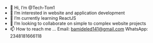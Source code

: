 - 👋 Hi, I’m @Tech-Tom1
- 👀 I’m interested in website and application development
- 🌱 I’m currently learning ReactJS 
- 💞️ I’m looking to collaborate on simple to complex website projects
- 📫 How to reach me ...
Email: bamideled141@gmail.com
WhatsApp: 2348181666118
<!---
Tech-Tom1/Tech-Tom1 is a ✨ special ✨ repository because its `README.md` (this file) appears on your GitHub profile.
You can click the Preview link to take a look at your changes.
--->
